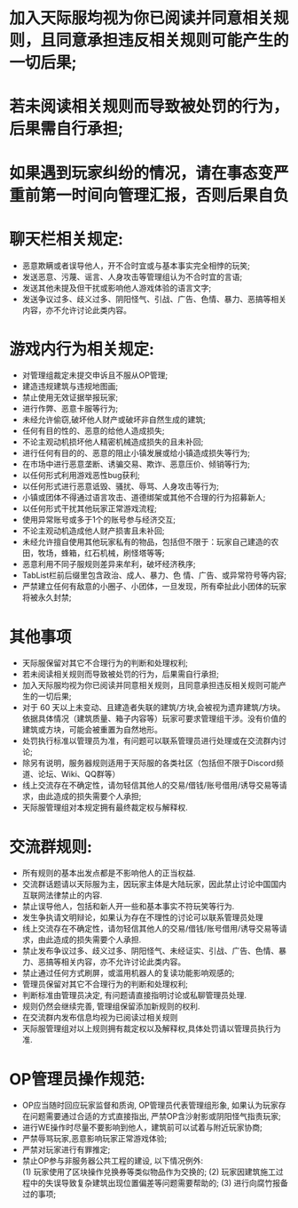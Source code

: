 # 加入天际服均视为你已阅读并同意相关规则，且同意承担违反相关规则可能产生的一切后果;
# 若未阅读相关规则而导致被处罚的行为，后果需自行承担;  

# 如果遇到玩家纠纷的情况，请在事态变严重前第一时间向管理汇报，否则后果自负

# 聊天栏相关规定:
- 恶意欺瞒或者误导他人，开不合时宜或与基本事实完全相悖的玩笑;
- 发送恶意、污蔑、谣言、人身攻击等管理组认为不合时宜的言语;
- 发送其他未提及但干扰或影响他人游戏体验的语言文字;
- 发送争议过多、歧义过多、阴阳怪气、引战、广告、色情、暴力、恶搞等相关内容，亦不允许讨论此类内容。

# 游戏内行为相关规定:  
- 对管理组裁定未提交申诉且不服从OP管理;
- 建造违规建筑与违规地图画;
- 禁止使用无效证据举报玩家;
- 进行作弊、恶意卡服等行为;
- 未经允许偷窃,破坏他人财产或破坏非自然生成的建筑;
- 任何有目的性的、恶意的给他人造成损失;
- 不论主观动机损坏他人精密机械造成损失的且未补回;
- 进行任何有目的的、恶意的阻止小镇发展或给小镇造成损失等行为;
- 在市场中进行恶意垄断、诱骗交易、欺诈、恶意压价、倾销等行为;
- 以任何形式利用游戏恶性bug获利;
- 以任何形式进行恶意诋毁、骚扰、辱骂、人身攻击等行为;
- 小镇或团体不得通过语言攻击、道德绑架或其他不合理的行为招募新人;
- 以任何形式干扰其他玩家正常游戏流程;
- 使用异常账号或多于1个的账号参与经济交互;
- 不论主观动机造成他人财产损害且未补回;
- 未经允许擅自使用其他玩家私有的物品，包括但不限于：玩家自己建造的农田，牧场，蜂箱，红石机械，刷怪塔等等;
- 恶意利用不同子服规则差异来牟利，破坏经济秩序;
- TabList栏前后缀里包含政治、成人、暴力、色 情、广告、或异常符号等内容;
- 严禁建立任何有敌意的小圈子、小团体，一旦发现，所有牵扯此小团体的玩家将被永久封禁;

# 其他事项
- 天际服保留对其它不合理行为的判断和处理权利;
- 若未阅读相关规则而导致被处罚的行为，后果需自行承担;
- 加入天际服均视为你已阅读并同意相关规则，且同意承担违反相关规则可能产生的一切后果;
- 对于 60 天以上未变动、且建造者失联的建筑/方块,会被视为遗弃建筑/方块。依据具体情况（建筑质量、箱子内容等）玩家可要求管理组干涉。没有价值的建筑或方块，可能会被重置为自然地形。
- 处罚执行标准以管理员为准，有问题可以联系管理员进行处理或在交流群内讨论;
- 除另有说明，服务器规则适用于天际服的各类社区（包括但不限于Discord频道、论坛、Wiki、QQ群等）
- 线上交流存在不确定性，请勿轻信其他人的交易/借钱/账号借用/诱导交易等请求，由此造成的损失需要个人承担;
- 天际服管理组对本规定拥有最终裁定权与解释权.

# 交流群规则:
- 所有规则的基本出发点都是不影响他人的正当权益.
- 交流群话题请以天际服为主，因玩家主体是大陆玩家，因此禁止讨论中国国内互联网法律禁止的内容.
- 禁止误导他人，包括和新人开一些和基本事实不符玩笑等行为.
- 发生争执请文明辩论，如果认为存在不理性的讨论可以联系管理员处理
- 线上交流存在不确定性，请勿轻信其他人的交易/借钱/账号借用/诱导交易等请求，由此造成的损失需要个人承担.
- 禁止发布争议过多、歧义过多、阴阳怪气、未经证实、引战、广告、色情、暴力、恶搞等相关内容，亦不允许讨论此类内容。
- 禁止通过任何方式刷屏，或滥用机器人的复读功能影响观感的;
- 管理员保留对其它不合理行为的判断和处理权利;
- 判断标准由管理员决定, 有问题请直接指明讨论或私聊管理员处理.
- 规则仍然会继续完善, 管理组保留添加新规则的权利.
- 在交流群内发布信息均视为已阅读过相关规则
- 天际服管理组对以上规则拥有裁定权以及解释权,具体处罚请以管理员执行为准.

# OP管理员操作规范:
- OP应当随时回应玩家监督和质询, OP管理员代表管理组形象, 如果认为玩家存在问题需要通过合适的方式直接指出, 严禁OP含沙射影或阴阳怪气指责玩家;  
- 进行WE操作时尽量不要影响到他人，建筑前可以试着与附近玩家协商;  
- 严禁辱骂玩家,恶意影响玩家正常游戏体验;  
- 严禁对玩家进行有罪推定;  
- 禁止OP参与非服务器公共工程的建设, 以下情况例外:  
(1) 玩家使用了区块操作兑换券等类似物品作为交换的;
(2) 玩家因建筑施工过程中的失误导致复杂建筑出现位置偏差等问题需要帮助的;
(3) 进行向腐竹报备过的事项;




